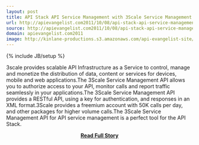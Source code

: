 ```yaml
---
layout: post
title: API Stack API Service Management with 3Scale Service Management API
url: http://apievangelist.com2011/10/08/api-stack-api-service-management-with-3scale-service-management-api/
source: http://apievangelist.com2011/10/08/api-stack-api-service-management-with-3scale-service-management-api/
domain: apievangelist.com2011
image: http://kinlane-productions.s3.amazonaws.com/api-evangelist-site/blog/3scale-logo.jpg
---
```

{% include JB/setup %}<p>3scale provides scalable API Infrastructure as a Service to control, manage and monetize the distribution of data, content or services for devices, mobile and web applications.The 3Scale Service Management API allows you to authorize access to your API, monitor calls and report traffic seamlessly in your applications.The 3Scale Service Management API provides a RESTful API, using a key for authentication, and responses in an XML format.3Scale provides a freemium account with 50K calls per day, and other packages for higher volume calls.The 3Scale Service Management API for API service management is a perfect tool for the API Stack.</p>
<center><p><a href="http://apievangelist.com2011/10/08/api-stack-api-service-management-with-3scale-service-management-api/" style='padding:25px; font-sze:18px; font-weight: bold;'>Read Full Story</a></p></center>
